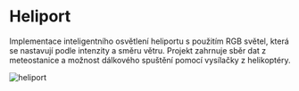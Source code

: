# Heliport
Implementace inteligentního osvětlení heliportu s použitím RGB světel, která se nastavují podle intenzity a směru větru. Projekt zahrnuje sběr dat z meteostanice a možnost dálkového spuštění pomocí vysílačky z helikoptéry.

![heliport](https://github.com/HonzaAntos/heliport/assets/112206462/883ce36c-16dd-4054-aaab-61f35eedb444)


